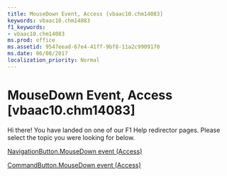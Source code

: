 ```yaml
---
title: MouseDown Event, Access [vbaac10.chm14083]
keywords: vbaac10.chm14083
f1_keywords:
- vbaac10.chm14083
ms.prod: office
ms.assetid: 9547eead-67e4-41ff-9bf8-11a2c9909170
ms.date: 06/08/2017
localization_priority: Normal
---
```



# MouseDown Event, Access [vbaac10.chm14083]

Hi there! You have landed on one of our F1 Help redirector pages. Please select the topic you were looking for below.

[NavigationButton.MouseDown event (Access)](http://msdn.microsoft.com/library/9abe8b35-54b6-9201-74a9-92f6762c9732%28Office.15%29.aspx)

[CommandButton.MouseDown event (Access)](http://msdn.microsoft.com/library/8daa650a-ebd8-6e87-a933-d5b1f240ded6%28Office.15%29.aspx)


